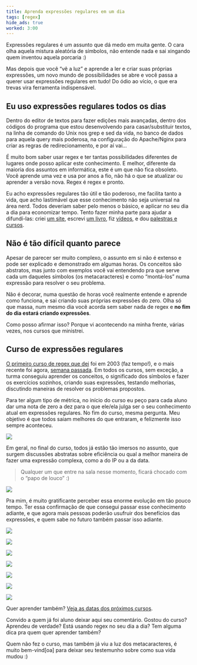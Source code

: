 ```yaml
---
title: Aprenda expressões regulares em um dia
tags: [regex]
hide_ads: true
worked: 3:00
---
```


Expressões regulares é um assunto que dá medo em muita gente. O cara olha aquela mistura aleatória de símbolos, não entende nada e sai xingando quem inventou aquela porcaria :)

Mas depois que você “vê a luz” e aprende a ler e criar suas próprias expressões, um novo mundo de possibilidades se abre e você passa a querer usar expressões regulares em tudo! Do ódio ao vício, o que era trevas vira ferramenta indispensável.


## Eu uso expressões regulares todos os dias

Dentro do editor de textos para fazer edições mais avançadas, dentro dos códigos do programa que estou desenvolvendo para casar/substituir textos, na linha de comando do Unix nos grep e sed da vida, no banco de dados para aquela query mais poderosa, na configuração do Apache/Nginx para criar as regras de redirecionamento, e por aí vai...

É muito bom saber usar regex e ter tantas possibilidades diferentes de lugares onde posso aplicar este conhecimento. E melhor, diferente da maioria dos assuntos em informática, este é um que não fica obsoleto. Você aprende uma vez e usa por anos a fio, não há o que se atualizar ou aprender a versão nova. Regex é regex e pronto.

Eu acho expressões regulares tão útil e tão poderoso, me facilita tanto a vida, que acho lastimável que esse conhecimento não seja universal na área nerd. Todos deveriam saber pelo menos o básico, e aplicar no seu dia a dia para economizar tempo. Tento fazer minha parte para ajudar a difundí-las: criei [um site](http://aurelio.net/regex/), escrevi [um livro](https://www.piazinho.com.br), fiz [vídeos](https://www.youtube.com/user/aureliojargas), e dou [palestras e cursos](http://aurelio.net/curso/).


## Não é tão difícil quanto parece

Apesar de parecer ser muito complexo, o assunto em si não é extenso e pode ser explicado e demonstrado em algumas horas. Os conceitos são abstratos, mas junto com exemplos você vai entendendo pra que serve cada um daqueles símbolos (os metacaracteres) e como “montá-los” numa expressão para resolver o seu problema.

Não é decorar, numa questão de horas você realmente entende e aprende como funciona, e sai criando suas próprias expressões do zero. Olha só que massa, num mesmo dia você acorda sem saber nada de regex e **no fim do dia estará criando expressões**.

Como posso afirmar isso? Porque vi acontecendo na minha frente, várias vezes, nos cursos que ministrei.


## Curso de expressões regulares

[O primeiro curso de regex que dei](http://aurelio.net/curso/sdsl-2/#toc6) foi em 2003 (faz tempo!), e o mais recente foi agora, [semana passada](http://aurelio.net/curso/novatec-2/). Em todos os cursos, sem exceção, a turma conseguiu aprender os conceitos, o significado dos símbolos e fazer os exercícios sozinhos, criando suas expressões, testando melhorias, discutindo maneiras de resolver os problemas propostos.

Para ter algum tipo de métrica, no início do curso eu peço para cada aluno dar uma nota de zero a dez para o que ele/ela julga ser o seu conhecimento atual em expressões regulares. No fim do curso, mesma pergunta. Meu objetivo é que todos saiam melhores do que entraram, e felizmente isso sempre aconteceu.

![](/curso/novatec-2/notas.jpg)

Em geral, no final do curso, todos já estão tão imersos no assunto, que surgem discussões abstratas sobre eficiência ou qual a melhor maneira de fazer uma expressão complexa, como a do IP ou a da data.

> Qualquer um que entre na sala nesse momento, ficará chocado com o “papo de louco” :)

![](/curso/sdsl-3/quadro.jpg)

Pra mim, é muito gratificante perceber essa enorme evolução em tão pouco tempo. Ter essa confirmação de que consegui passar esse conhecimento adiante, e que agora mais pessoas poderão usufruir dos benefícios das expressões, e quem sabe no futuro também passar isso adiante.

[![](/curso/sdsl-2/img/turma-er.jpg)](http://aurelio.net/curso/sdsl-2/)

[![](/curso/sucesu/sucesu-seder-turma.jpg)](http://aurelio.net/curso/sucesu/)

[![](/curso/scsl/turma-er1.jpg)](http://aurelio.net/curso/scsl/)

[![](/curso/sdsl-3/turma-quadro.jpg)](http://aurelio.net/curso/sdsl-3/)

[![](/curso/novatec-1/turma-regex.jpg)](http://aurelio.net/curso/novatec-1/)

[![](/curso/novatec-2/turma-800.jpg)](http://aurelio.net/curso/novatec-2/)

[![](/curso/novatec-3/turma-800.jpg)](http://aurelio.net/curso/novatec-3/turma.jpg)

Quer aprender também? [Veja as datas dos próximos cursos](http://aurelio.net/curso/).

Convido a quem já foi aluno deixar aqui seu comentário. Gostou do curso? Aprendeu de verdade? Está usando regex no seu dia a dia? Tem alguma dica pra quem quer aprender também?

Quem não fez o curso, mas também já viu a luz dos metacaracteres, é muito bem-vind[oa] para deixar seu testemunho sobre como sua vida mudou :)

